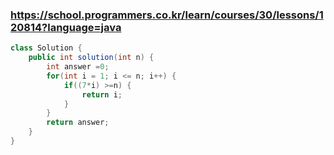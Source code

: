 ### https://school.programmers.co.kr/learn/courses/30/lessons/120814?language=java

```java
class Solution {
    public int solution(int n) {
        int answer =0;
        for(int i = 1; i <= n; i++) {
            if((7*i) >=n) {
                return i;
            }
        }
        return answer;
    }
}
```